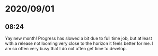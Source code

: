 # 2020/09/01

## 08:24

Yay new month! Progress has slowed a bit due to full time job, but at least
with a release not looming very close to the horizon it feels better for me.
I am so often very busy that I do not often get time to develop.